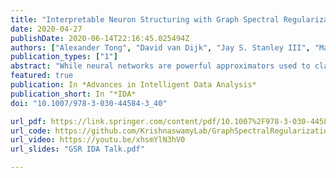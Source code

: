 ```yaml
---
title: "Interpretable Neuron Structuring with Graph Spectral Regularization"
date: 2020-04-27
publishDate: 2020-06-14T22:16:45.025494Z
authors: ["Alexander Tong", "David van Dijk", "Jay S. Stanley III", "Matthew Amodio", "Kristina Yim", "Rebecca Muhle", "James Noonan", "Guy Wolf", "Smita Krishnaswamy"]
publication_types: ["1"]
abstract: "While neural networks are powerful approximators used to classify or embed data into lower dimensional spaces, they are often regarded as black boxes with uninterpretable features. Here we propose Graph Spectral Regularization for making hidden layers more interpretable without significantly impacting performance on the primary task. Taking inspiration from spatial organization and localization of neuron activations in biological networks, we use a graph Laplacian penalty to structure the activations within a layer. This penalty encourages activations to be smooth either on a predetermined graph or on a feature-space graph learned from the data via co-activations of a hidden layer of the neural network. We show numerous uses for this additional structure including cluster indication and visualization in biological and image data sets."
featured: true
publication: In *Advances in Intelligent Data Analysis*
publication_short: In "*IDA*
doi: "10.1007/978-3-030-44584-3_40"

url_pdf: https://link.springer.com/content/pdf/10.1007%2F978-3-030-44584-3_40.pdf
url_code: https://github.com/KrishnaswamyLab/GraphSpectralRegularization
url_video: https://youtu.be/xhsmYlN3hV0
url_slides: "GSR IDA Talk.pdf"

---
```


